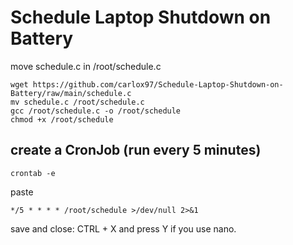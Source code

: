 # Schedule Laptop Shutdown on Battery

move schedule.c in /root/schedule.c

    wget https://github.com/carlox97/Schedule-Laptop-Shutdown-on-Battery/raw/main/schedule.c
    mv schedule.c /root/schedule.c
    gcc /root/schedule.c -o /root/schedule
    chmod +x /root/schedule

## create a CronJob (run every 5 minutes)

    crontab -e

paste 

    */5 * * * * /root/schedule >/dev/null 2>&1

save and close: CTRL + X and press Y if you use nano.
